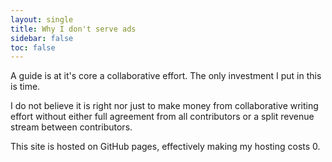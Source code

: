 ```yaml
---
layout: single
title: Why I don't serve ads
sidebar: false
toc: false
---
```


A guide is at it's core a collaborative effort. The only investment I put in this is time. 

I do not believe it is right nor just to make money from collaborative writing effort without either full agreement from all contributors or a split revenue stream between contributors.

This site is hosted on GitHub pages, effectively making my hosting costs 0.